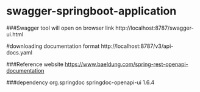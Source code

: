 # swagger-springboot-application

   
###Swagger tool will open on browser link
http://localhost:8787/swagger-ui.html

#downloading documentation format
http://localhost:8787/v3/api-docs.yaml

###Reference website 
https://www.baeldung.com/spring-rest-openapi-documentation

###dependency
<dependency>
    <groupId>org.springdoc</groupId>
    <artifactId>springdoc-openapi-ui</artifactId>
    <version>1.6.4</version>
</dependency>

